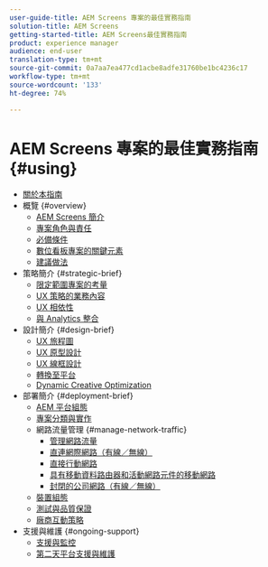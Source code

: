 ```yaml
---
user-guide-title: AEM Screens 專案的最佳實務指南
solution-title: AEM Screens
getting-started-title: AEM Screens最佳實務指南
product: experience manager
audience: end-user
translation-type: tm+mt
source-git-commit: 0a7aa7ea477cd1acbe8adfe31760be1bc4236c17
workflow-type: tm+mt
source-wordcount: '133'
ht-degree: 74%

---
```



# AEM Screens 專案的最佳實務指南 {#using}

+ [關於本指南](about-guide.md)
+ 概覽 {#overview}
   + [AEM Screens 簡介](introduction.md)
   + [專案角色與責任](roles-responsibilities.md)
   + [必備條件](pre-requisites.md)
   + [數位看板專案的關鍵元素](getting-started-digital-signage.md)
   + [建議做法](recommended-approach.md)
+ 策略簡介 {#strategic-brief}
   + [限定範圍專案的考量](pre-sales-considerations.md)
   + [UX 策略的業務內容](business-content-strategy.md)
   + [UX 相依性](ux-dependencies.md)
   + [與 Analytics 整合](analytics.md)
+ 設計簡介 {#design-brief}
   + [UX 旅程圖](journey-map.md)
   + [UX 原型設計](prototypes.md)
   + [UX 線框設計](wireframes.md)
   + [轉換至平台](transition-platform.md)
   + [Dynamic Creative Optimization](dynamic-creative-optimizations.md)
+ 部署簡介 {#deployment-brief}
   + [AEM 平台組態](aem-platform-configurations.md)
   + [專案分類與實作](project-taxonomy-implementation.md)
   + 網路流量管理 {#manage-network-traffic}
      + [管理網路流量](/help/using/managing-network-traffic.md)
      + [直連網際網路（有線／無線）](/help/using/direct-internet-network.md)
      + [直接行動網路](/help/using/mobile-network.md)
      + [具有移動資料路由器和活動網路元件的移動網路](/help/using/mobile-network-router.md)
      + [封閉的公司網路（有線／無線）](/help/using/enclosed-corporate-network.md)
   + [裝置組態](device-configurations.md)
   + [測試與品質保證](testing-quality-assurance.md)
   + [廠商互動策略](vendor-engagement.md)
+ 支援與維護 {#ongoing-support}
   + [支援與監控](support-monitoring.md)
   + [第二天平台支援與維護](day-two-support-maintenance.md)
